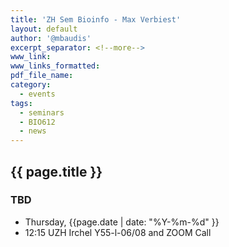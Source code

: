 ```yaml
---
title: 'ZH Sem Bioinfo - Max Verbiest'
layout: default
author: '@mbaudis'
excerpt_separator: <!--more-->
www_link:
www_links_formatted:
pdf_file_name:
category:
  - events
tags:
  - seminars
  - BIO612
  - news
---
```


## {{ page.title }}

### TBD

* Thursday, {{page.date | date: "%Y-%m-%d" }}
* 12:15 UZH Irchel Y55-l-06/08 and ZOOM Call

<!--more-->
